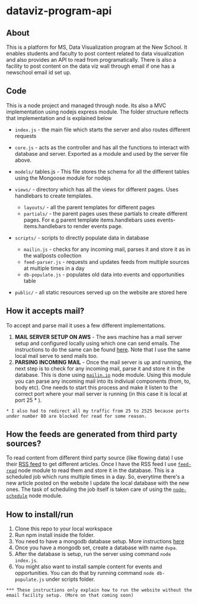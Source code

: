 
# dataviz-program-api

## About
This is a platform for MS, Data Visualization program at the New School. It enables students and faculty to post content related to data visualization and also provides an API to read from programatically. There is also a facility to post content on the data viz wall through email if one has a newschool email id set up.

## Code
This is a node project and managed through node. Its also a MVC implementation using nodejs express module. The folder structure reflects that implementation and is explained below

 - `index.js` - the main file which starts the server and also routes different requests
 
 - `core.js` - acts as the controller and has all the functions to interact with database and server. Exported as a module and used by the server file above.
 
- `models/`
tables.js - This file stores the schema for all the different tables using the Mongoose module for nodejs

- `views/` - directory which has all the views for different pages. Uses handlebars to create templates.
  - `layouts/` - all the parent templates for different pages
  - `partials/` - the parent pages uses these partials to create different pages. For e.g parent template items.handlebars uses events-items.handlebars to render events page.
  
- `scripts/` - scripts to directly populate data in database
  - `mailin.js` - checks for any incoming mail, parses it and store it as in the wallposts collection
  - `feed-parser.js` - requests and updates feeds from multiple sources at multiple times in a day
  - `db-populate.js` - populates old data into events and opportunities table
  
- `public/` - all static resources served up on the website are stored here 

## How it accepts mail?
To accept and parse mail it uses a few different implementations.
 1. **MAIL SERVER SETUP ON AWS** -  The aws machine has a mail server setup and configured locally using which one can send emails. The instructions to do the same can be found [here](https://elprespufferfish.net/blog/aws,mail/2015/09/03/mail-server-ec2.html). Note that I use the same local mail serve to send mails too.
 2. **PARSING INCOMING MAIL** - Once the mail server is up and running, the next step is to check for any incoming mail, parse it and store it in the database. This is done using [`mailin.io`](http://mailin.io/) node module. Using this module you can parse any incoming mail into its indiviual components (from, to, body etc). One needs to start this process and make it listen to the correct port where your mail server is running (in this case it is local at port 25 * ).

```* I also had to redirect all my traffic from 25 to 2525 because ports under number 80 are blocked for read for some reason.``` 

## How the feeds are generated from third party sources?
To read content from different third party source (like flowing data) I use their [RSS feed](http://www.whatisrss.com/) to get different articles. Once I have the RSS feed I use [`feed-read`](https://www.npmjs.com/package/feed-read) node module to read them and store it in the database. This is a scheduled job which runs multiple times in a day. So, everytime there's a new article posted on the website I update the local database with the new ones.
The task of scheduling the job itself is taken care of using the [`node-schedule`](https://github.com/node-schedule/node-schedule) node module.

## How to install/run

 1. Clone this repo to your local workspace
 2. Run npm install inside the folder.
 3. You need to have a mongodb database setup. More instructions [here](https://scotch.io/tutorials/an-introduction-to-mongodb)
 4. Once you have a mongodb set, create a database with name `dvpa`.
 5. After the database is setup, run the server using command `node index.js`.
 6. You might also want to install sample content for events and opportunities. You can do that by running command `node db-populate.js` under scripts folder.

``` *** These instructions only explain how to run the website without the email facility setup. (More on that coming soon) ```

